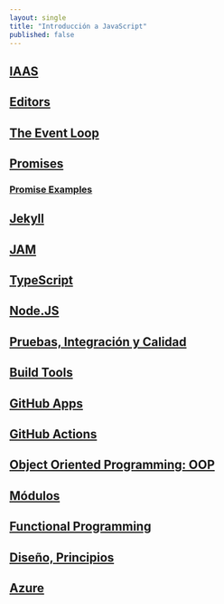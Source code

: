 ```yaml
---
layout: single
title: "Introducción a JavaScript"
published: false
---
```


## [IAAS]({{site.baseurl}}/assets/temas/introduccion-a-javascript/iaas)

## [Editors]({{site.baseurl}}/assets/temas/introduccion-a-javascript/editors)

## [The Event Loop]({{site.baseurl}}/assets/temas/introduccion-a-javascript/event-loop)

## [Promises]({{site.baseurl}}/assets/temas/introduccion-a-javascript/promises)

### [Promise Examples]({{site.baseurl}}/assets/temas/introduccion-a-javascript/promise-examples)

## [Jekyll]({{site.baseurl}}/assets/temas/introduccion-a-javascript/jekyll)

## [JAM]({{site.baseurl}}/assets/temas/introduccion-a-javascript/jam)

## [TypeScript]({{site.baseurl}}/assets/temas/introduccion-a-javascript/typescript)

## [Node.JS]({{site.baseurl}}/assets/temas/introduccion-a-javascript/node)

## [Pruebas, Integración y Calidad]({{site.baseurl}}/assets/temas/introduccion-a-javascript/pruebas)

## [Build Tools]({{site.baseurl}}/assets/temas/introduccion-a-javascript/build-tools)

## [GitHub Apps]({{site.baseurl}}/assets/temas/introduccion-a-javascript/github-apps)

## [GitHub Actions]({{site.baseurl}}/assets/temas/introduccion-a-javascript/github-actions)

## [Object Oriented Programming: OOP]({{site.baseurl}}/assets/temas/introduccion-a-javascript/oop)

## [Módulos]({{site.baseurl}}/assets/temas/introduccion-a-javascript/modulos)

## [Functional Programming]({{site.baseurl}}/assets/temas/introduccion-a-javascript/functional)

## [Diseño, Principios]({{site.baseurl}}/assets/temas/introduccion-a-javascript/design)

## [Azure]({{site.baseurl}}/assets/temas/introduccion-a-javascript/azure)
